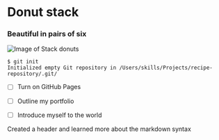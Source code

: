 # Donut stack
### Beautiful in pairs of six

![Image of Stack donuts](https://images.pexels.com/photos/18783672/pexels-photo-18783672/free-photo-of-three-donuts-stacked-on-top-of-each-other-with-lights.jpeg?auto=compress&cs=tinysrgb&w=1260&h=750&dpr=1)


```
$ git init
Initialized empty Git repository in /Users/skills/Projects/recipe-repository/.git/
```
- [ ] Turn on GitHub Pages
- [ ] Outline my portfolio
- [ ] Introduce myself to the world


Created a header and learned more about the markdown syntax
